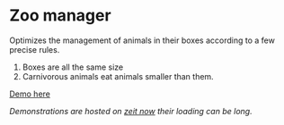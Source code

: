 # Zoo manager

Optimizes the management of animals in their boxes according to a few precise rules.
1. Boxes are all the same size
2. Carnivorous animals eat animals smaller than them.

[Demo here](https://zoo-manager-pgmyunnbft.now.sh)

*Demonstrations are hosted on [zeit now](https://zeit.co/now) their loading can be long.*
